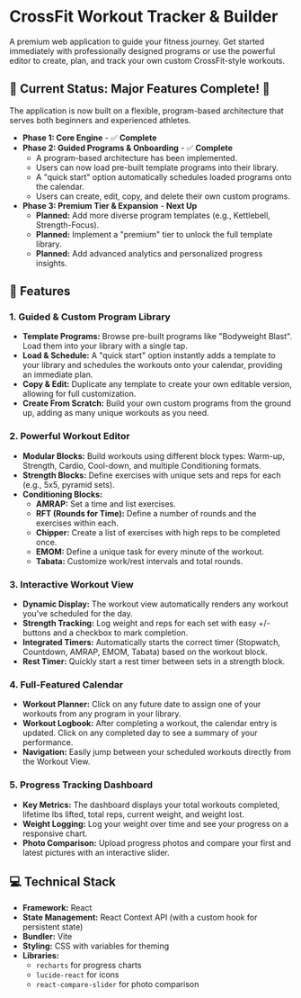 # CrossFit Workout Tracker & Builder

A premium web application to guide your fitness journey. Get started immediately with professionally designed programs or use the powerful editor to create, plan, and track your own custom CrossFit-style workouts.

## 🎯 Current Status: Major Features Complete! 🚀

The application is now built on a flexible, program-based architecture that serves both beginners and experienced athletes.

*   **Phase 1: Core Engine** - ✅ **Complete**
*   **Phase 2: Guided Programs & Onboarding** - ✅ **Complete**
    *   A program-based architecture has been implemented.
    *   Users can now load pre-built template programs into their library.
    *   A "quick start" option automatically schedules loaded programs onto the calendar.
    *   Users can create, edit, copy, and delete their own custom programs.
*   **Phase 3: Premium Tier & Expansion** - **Next Up**
    *   **Planned:** Add more diverse program templates (e.g., Kettlebell, Strength-Focus).
    *   **Planned:** Implement a "premium" tier to unlock the full template library.
    *   **Planned:** Add advanced analytics and personalized progress insights.

## 🚀 Features

### 1. Guided & Custom Program Library
- **Template Programs:** Browse pre-built programs like "Bodyweight Blast". Load them into your library with a single tap.
- **Load & Schedule:** A "quick start" option instantly adds a template to your library and schedules the workouts onto your calendar, providing an immediate plan.
- **Copy & Edit:** Duplicate any template to create your own editable version, allowing for full customization.
- **Create From Scratch:** Build your own custom programs from the ground up, adding as many unique workouts as you need.

### 2. Powerful Workout Editor
- **Modular Blocks:** Build workouts using different block types: Warm-up, Strength, Cardio, Cool-down, and multiple Conditioning formats.
- **Strength Blocks:** Define exercises with unique sets and reps for each (e.g., 5x5, pyramid sets).
- **Conditioning Blocks:**
  - **AMRAP:** Set a time and list exercises.
  - **RFT (Rounds for Time):** Define a number of rounds and the exercises within each.
  - **Chipper:** Create a list of exercises with high reps to be completed once.
  - **EMOM:** Define a unique task for every minute of the workout.
  - **Tabata:** Customize work/rest intervals and total rounds.

### 3. Interactive Workout View
- **Dynamic Display:** The workout view automatically renders any workout you've scheduled for the day.
- **Strength Tracking:** Log weight and reps for each set with easy +/- buttons and a checkbox to mark completion.
- **Integrated Timers:** Automatically starts the correct timer (Stopwatch, Countdown, AMRAP, EMOM, Tabata) based on the workout block.
- **Rest Timer:** Quickly start a rest timer between sets in a strength block.

### 4. Full-Featured Calendar
- **Workout Planner:** Click on any future date to assign one of your workouts from any program in your library.
- **Workout Logbook:** After completing a workout, the calendar entry is updated. Click on any completed day to see a summary of your performance.
- **Navigation:** Easily jump between your scheduled workouts directly from the Workout View.

### 5. Progress Tracking Dashboard
- **Key Metrics:** The dashboard displays your total workouts completed, lifetime lbs lifted, total reps, current weight, and weight lost.
- **Weight Logging:** Log your weight over time and see your progress on a responsive chart.
- **Photo Comparison:** Upload progress photos and compare your first and latest pictures with an interactive slider.

## 💻 Technical Stack
- **Framework:** React
- **State Management:** React Context API (with a custom hook for persistent state)
- **Bundler:** Vite
- **Styling:** CSS with variables for theming
- **Libraries:**
  - `recharts` for progress charts
  - `lucide-react` for icons
  - `react-compare-slider` for photo comparison